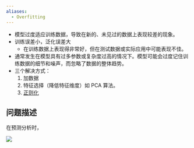 ```yaml
---
aliases:
  - Overfitting
---
```

- 模型过度适应训练数据，导致在新的、未见过的数据上表现较差的现象。
- 训练误差小，泛化误差大
	- 在训练数据上表现得非常好，但在测试数据或实际应用中可能表现不佳。 
- 通常发生在模型具有过多参数或复杂度过高的情况下。模型可能会过度记住训练数据的细节和噪声，而忽略了数据的整体趋势。
- 三个解决方式：
	1. 加数据
	2. 特征选择（降低特征维度）如 PCA 算法。
	3. [正则化](正则化.md)

## 问题描述

在预测分析时，

![](https://pic-1257412153.cos.ap-nanjing.myqcloud.com/images/2024%2F01%2F17%2F20240117131943-ba13cb.png)
